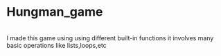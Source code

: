 # Hungman_game
<br>
<p1>I made this game using using different built-in functions it involves many basic operations like lists,loops,etc</p1>
